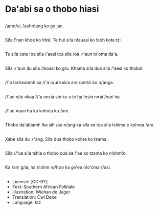 # Da'abi sa o thobo hiasi

##
/amn/ui, !aohn!ang ko ge jan.

##
Si!a !'han khoe ko tihsi. Te hui si!a n!auasi ko !aoh kota tzi.

##
Te si!a cete !oa si!a /'aesi tca si!a /oa ≠'aun to'oma da'a.

##
Si!a ≠'aun du si!a //koasi ko g/u. Khama si!a dua si!a /'aesi ko thobo!

##
//'a !arikxaomh sa //'a n/ui kaice are /amtzi ku n/anga.

##
//'ae n/ui okaa //'a oosia sin ku u te ha !osin n≠ai /xuri ha.

##
//'ae ≠aun ha ka kohrea ko /am.

##
Thobo da'abiamh !ka sih /oa n/ang ka si!a se tca si!a tshima o kohrea /am.

##
Xabe si!a du ≠'ang. Si!a dua thobo kohre ko tzama.

##
Si!a //'ua si!a tshia o thobo dua ka /'ae ko tzama ko n!ohm!o.

##
Ka /am g/ai, ha n!ohm n//hoo ka ge'ea n!o'oma //asi.

##
* License: [CC-BY]
* Text: Southern African Folktale
* Illustration: Wiehan de Jager
* Translation: Cwi Debe
* Language: ktz
